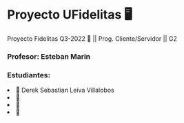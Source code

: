 <h1>Proyecto UFidelitas 🖥️</h1>
Proyecto Fidelitas Q3-2022 🧿 || Prog. Cliente/Servidor || G2

<h3>Profesor: Esteban Marin</3>
<h3>Estudiantes: </h3>
<li>🐶 Derek Sebastian Leiva Villalobos</li>
<li>🦊 </li>
<li>🦄 </li>
<li>🧸 </li>

<h1></h1>
